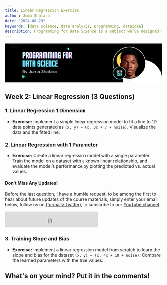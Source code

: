 ```yaml
---
title: Linear Regression Exercise
author: Juma Shafara
date: "2024-08-29"
keywords: [data science, data analysis, programming, dataidea]
description: Programming for Data Science is a subject we’ve designed to explore the various programming components of data science.
---
```


![Photo by DATAIDEA](../../assets/banner4.png)

## Week 2: Linear Regression (3 Questions)

### 1. **Linear Regression 1 Dimension**
   - **Exercise:** Implement a simple linear regression model to fit a line to 1D data points generated as `(x, y) = (x, 3x + 7 + noise)`. Visualize the data and the fitted line.

### 2. **Linear Regression with 1 Parameter**
   - **Exercise:** Create a linear regression model with a single parameter. Train the model on a dataset with a known linear relationship, and evaluate the model’s performance by plotting the predicted vs. actual values.

<!-- Newsletter -->
<div class="newsletter">
<div class="newsletter-heading">
<h4><i class="bi bi-info-circle-fill"></i> Don't Miss Any Updates!</h4>
</div>
<div class="newsletter-body">
<p>
Before the last question, I have a humble request, to be among the first to hear about future updates of the course materials, simply enter your email below, follow us on <a href="https://x.com/dataideaorg"><i class="bi bi-twitter-x"></i>
(formally Twitter)</a>, or subscribe to our <a href="https://www.youtube.com/@dataidea-science"><i class="bi bi-youtube"></i> YouTube channel</a>.
</p>
<iframe class="newsletter-frame" src="https://embeds.beehiiv.com/5fc7c425-9c7e-4e08-a514-ad6c22beee74?slim=true" data-test-id="beehiiv-embed" height="52" frameborder="0" scrolling="no">
</iframe>
</div>
</div>

### 3. **Training Slope and Bias**
   - **Exercise:** Implement a linear regression model from scratch to learn the slope and bias for the dataset `(x, y) = (x, 4x + 10 + noise)`. Compare the learned parameters with the true values.


<h2>What's on your mind? Put it in the comments!</h2>
<script src="https://utteranc.es/client.js"
        repo="dataideaorg/dataidea-science"
        issue-term="pathname"
        theme="github-light"
        crossorigin="anonymous"
        async>
</script>
